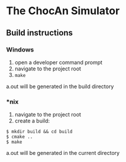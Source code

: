 # The ChocAn Simulator
## Build instructions
### Windows
1. open a developer command prompt
2. navigate to the project root
3. `make`

a.out will be generated in the build directory
### *nix
1. navigate to the project root
2. create a build:
```
$ mkdir build && cd build
$ cmake ..
$ make
```
a.out will be generated in the current directory
